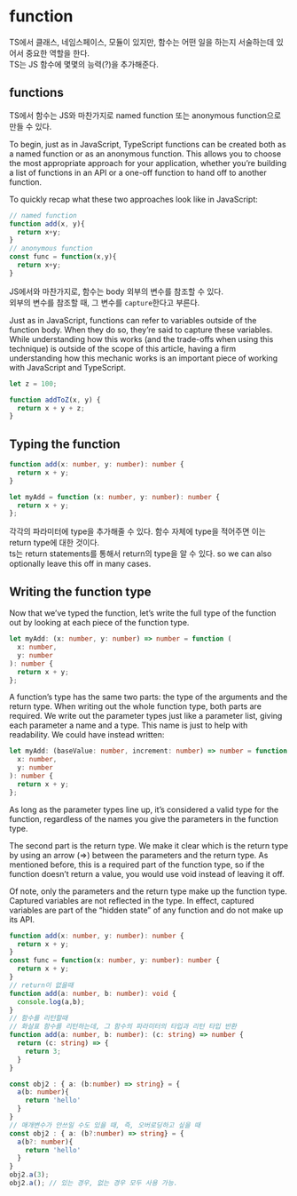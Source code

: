 # function

TS에서 클래스, 네임스페이스, 모듈이 있지만, 함수는 어떤 일을 하는지 서술하는데 있어서 중요한 역할을 한다.  
TS는 JS 함수에 몇몇의 능력(?)을 추가해준다. 

## functions 

TS에서 함수는 JS와 마찬가지로 named function 또는 anonymous function으로 만들 수 있다. 

To begin, just as in JavaScript, TypeScript functions can be created both as a named function or as an anonymous function. This allows you to choose the most appropriate approach for your application, whether you’re building a list of functions in an API or a one-off function to hand off to another function.

To quickly recap what these two approaches look like in JavaScript:


```ts
// named function
function add(x, y){
  return x+y;
}
// anonymous function
const func = function(x,y){
  return x+y;
}
```

JS에서와 마찬가지로, 함수는 body 외부의 변수를 참조할 수 있다.  
외부의 변수를 참조할 때, 그 변수를 `capture`한다고 부른다.  


Just as in JavaScript, functions can refer to variables outside of the function body. When they do so, they’re said to capture these variables. While understanding how this works (and the trade-offs when using this technique) is outside of the scope of this article, having a firm understanding how this mechanic works is an important piece of working with JavaScript and TypeScript.

```ts
let z = 100;

function addToZ(x, y) {
  return x + y + z;
}
```


## Typing the function 

```ts
function add(x: number, y: number): number {
  return x + y;
}

let myAdd = function (x: number, y: number): number {
  return x + y;
};
```

각각의 파라미터에 type을 추가해줄 수 있다. 
함수 자체에 type을 적어주면 이는 return type에 대한 것이다.  
ts는 return statements를 통해서 return의 type을 알 수 있다. 
so we can also optionally leave this off in many cases.

## Writing the function type

Now that we’ve typed the function, let’s write the full type of the function out by looking at each piece of the function type.

```ts
let myAdd: (x: number, y: number) => number = function (
  x: number,
  y: number
): number {
  return x + y;
};
```

A function’s type has the same two parts: the type of the arguments and the return type. When writing out the whole function type, both parts are required. We write out the parameter types just like a parameter list, giving each parameter a name and a type. This name is just to help with readability. We could have instead written:

```ts
let myAdd: (baseValue: number, increment: number) => number = function (
  x: number,
  y: number
): number {
  return x + y;
};
```

As long as the parameter types line up, it’s considered a valid type for the function, regardless of the names you give the parameters in the function type.

The second part is the return type. We make it clear which is the return type by using an arrow (=>) between the parameters and the return type. As mentioned before, this is a required part of the function type, so if the function doesn’t return a value, you would use void instead of leaving it off.

Of note, only the parameters and the return type make up the function type. Captured variables are not reflected in the type. In effect, captured variables are part of the “hidden state” of any function and do not make up its API.



```ts
function add(x: number, y: number): number { 
  return x + y;
}
const func = function(x: number, y: number): number {
  return x + y;
}
// return이 없을때
function add(a: number, b: number): void {
  console.log(a,b);
}
// 함수를 리턴할때
// 화살표 함수를 리턴하는데, 그 함수의 파라미터의 타입과 리턴 타입 반환
function add(a: number, b: number): (c: string) => number {
  return (c: string) => {
    return 3;
  }
}

const obj2 : { a: (b:number) => string} = {
  a(b: number){
    return 'hello'
  }
}
// 매개변수가 안쓰일 수도 있을 때, 즉, 오버로딩하고 싶을 때
const obj2 : { a: (b?:number) => string} = {
  a(b?: number){
    return 'hello'
  }
}
obj2.a(3);
obj2.a(); // 있는 경우, 없는 경우 모두 사용 가능.
```
